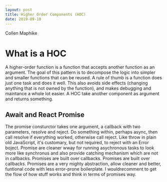 ```yaml
---
layout: post
title: Higher Order Components (HOC)
date: 2019-09-10
---
```


Collen Maphike

# What is a HOC

A higher-order function is a function that accepts another function as an argument. The goal of this pattern is to decompose the logic into simpler and smaller functions that can be reused. A rule of thumb is a function does just one task and does it well. This also avoids side effects (changing anything that is not owned by the function), and makes debugging and maintance a whole lot easier. A HOC take another component as argument and returns something.

## Await and React Promise

The promise consturctor takes one argument, a callback with two parameters, resolve and reject. Do something within, perhaps async, then call resolve if everything worked, otherwise call reject. Like throw in plain old JavaScript, it's customary, but not required, to reject with an Error boject. Promise are cleaner wway for running asychronous tasks to look more like synchronus and also provide catching mechanism which are not in callbacks. Promises are built over callbacks. Promises are built over callbacks. Promises are a very mighty abstraction, allow cleaner and better, funtional code with less error-prone boilerplate. I wouldrecomment to get the flow of how stuff works and think in terms of promises way.


